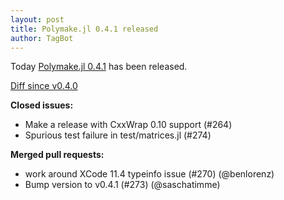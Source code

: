 ```yaml
---
layout: post
title: Polymake.jl 0.4.1 released
author: TagBot
---
```


Today [Polymake.jl 0.4.1](https://github.com/oscar-system/Polymake.jl/releases/tag/v0.4.1) has
been released.

[Diff since v0.4.0](https://github.com/oscar-system/Polymake.jl/compare/v0.4.0...v0.4.1)


**Closed issues:**
- Make a release with CxxWrap 0.10 support (#264)
- Spurious test failure in test/matrices.jl (#274)

**Merged pull requests:**
- work around XCode 11.4 typeinfo issue (#270) (@benlorenz)
- Bump version to v0.4.1 (#273) (@saschatimme)
